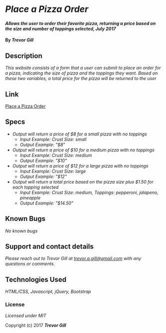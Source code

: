 # _Place a Pizza Order_

#### _Allows the user to order their favorite pizza, returning a price based on the size and number of toppings selected, July 2017_

#### By _**Trevor Gill**_

## Description

_This website consists of a form that a user can submit to place an order for a pizza, indicating the size of pizza and the toppings they want. Based on these two variables, a total price for the pizza will be returned to the user_

## Link

[Place a Pizza Order](http://wedaft.github.io/pizzorder)

## Specs ##

* _Output will return a price of $8 for a small pizza with no toppings_
  * _Input Example: Crust Size: small_
  * _Output Example: "$8"_
* _Output will return a price of $10 for a medium pizza with no toppings_
  * _Input Example: Crust Size: medium_
  * _Output Example: "$10"_
* _Output will return a price of $12 for a large pizza with no toppings_
  * _Input Example: Crust Size: large_
  * _Output Example: "$12"_
* _Output will return a total price based on the pizza size plus $1.50 for each topping selected_
    * _Input Example: Crust Size: medium, Toppings: pepperoni, jalapeno, pineapple_
    * _Output Example: "$14.50"_


## Known Bugs

_No known bugs_

## Support and contact details

_Please reach out to Trevor Gill at trevor.a.gill@gmail.com with any questions or comments._

## Technologies Used

_HTML/CSS, Javascript, jQuery, Bootstrap_

### License

*Licensed under MIT*

Copyright (c) 2017 **_Trevor Gill_**

